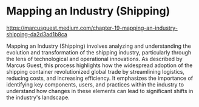 # Mapping an Industry (Shipping)

https://marcusguest.medium.com/chapter-19-mapping-an-industry-shipping-da2d3ad1b8ca

Mapping an Industry (Shipping) involves analyzing and understanding the evolution and transformation of the shipping industry, particularly through the lens of technological and operational innovations. As described by Marcus Guest, this process highlights how the widespread adoption of the shipping container revolutionized global trade by streamlining logistics, reducing costs, and increasing efficiency. It emphasizes the importance of identifying key components, users, and practices within the industry to understand how changes in these elements can lead to significant shifts in the industry's landscape.